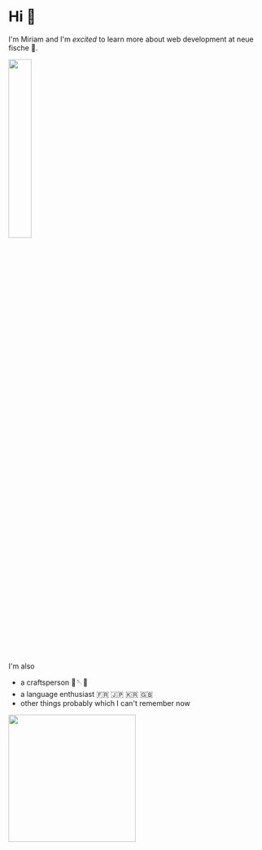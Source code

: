 # Hi 👋

I'm Miriam and I'm _excited_ to learn more about web development at neue fische 🧜.

<img src="https://media3.giphy.com/media/LWJ7cKyiWPCnVyuAhT/giphy.gif?cid=ecf05e47u0o1ct8u638heymikvjjnyk47hp1bpb7vpl7z3l6&ep=v1_gifs_search&rid=giphy.gif&ct=g" width="30%">

I'm also

- a craftsperson 🧵🪡🧶
- a language enthusiast 🇫🇷 🇯🇵 🇰🇷 🇬🇧
- other things probably which I can't remember now

<img src="https://images.unsplash.com/photo-1569728808392-4c637feee42b?q=80&w=1887&auto=format&fit=crop&ixlib=rb-4.0.3&ixid=M3wxMjA3fDB8MHxwaG90by1wYWdlfHx8fGVufDB8fHx8fA%3D%3D" width= 250px>
